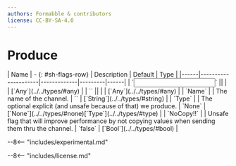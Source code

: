 ```yaml
---
authors: Formabble & contributors
license: CC-BY-SA-4.0
---
```



# Produce

<div class="sh-parameters" markdown="1">
| Name | - {: #sh-flags-row} | Description | Default | Type |
|------|---------------------|-------------|---------|------|
| `<input>` || | | [`Any`](../../types/#any) |
| `<output>` || | | [`Any`](../../types/#any) |
| `Name` |  | The name of the channel. | `` | [`String`](../../types/#string) |
| `Type` |  | The optional explicit (and unsafe because of that) we produce. | `None` | [`None`](../../types/#none)[`Type`](../../types/#type) |
| `NoCopy!!` |  | Unsafe flag that will improve performance by not copying values when sending them thru the channel. | `false` | [`Bool`](../../types/#bool) |

</div>

--8<-- "includes/experimental.md"



--8<-- "includes/license.md"

